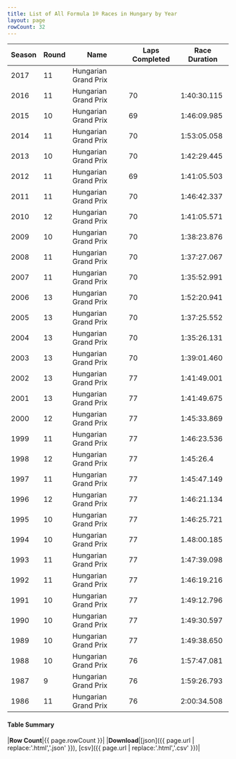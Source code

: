```yaml
---
title: List of All Formula 1® Races in Hungary by Year
layout: page
rowCount: 32
---
```


| Season | Round | Name | Laps Completed | Race Duration |
|--|--|--|--|--|
| 2017 | 11 | Hungarian Grand Prix |   |   |
| 2016 | 11 | Hungarian Grand Prix | 70 | 1:40:30.115 |
| 2015 | 10 | Hungarian Grand Prix | 69 | 1:46:09.985 |
| 2014 | 11 | Hungarian Grand Prix | 70 | 1:53:05.058 |
| 2013 | 10 | Hungarian Grand Prix | 70 | 1:42:29.445 |
| 2012 | 11 | Hungarian Grand Prix | 69 | 1:41:05.503 |
| 2011 | 11 | Hungarian Grand Prix | 70 | 1:46:42.337 |
| 2010 | 12 | Hungarian Grand Prix | 70 | 1:41:05.571 |
| 2009 | 10 | Hungarian Grand Prix | 70 | 1:38:23.876 |
| 2008 | 11 | Hungarian Grand Prix | 70 | 1:37:27.067 |
| 2007 | 11 | Hungarian Grand Prix | 70 | 1:35:52.991 |
| 2006 | 13 | Hungarian Grand Prix | 70 | 1:52:20.941 |
| 2005 | 13 | Hungarian Grand Prix | 70 | 1:37:25.552 |
| 2004 | 13 | Hungarian Grand Prix | 70 | 1:35:26.131 |
| 2003 | 13 | Hungarian Grand Prix | 70 | 1:39:01.460 |
| 2002 | 13 | Hungarian Grand Prix | 77 | 1:41:49.001 |
| 2001 | 13 | Hungarian Grand Prix | 77 | 1:41:49.675 |
| 2000 | 12 | Hungarian Grand Prix | 77 | 1:45:33.869 |
| 1999 | 11 | Hungarian Grand Prix | 77 | 1:46:23.536 |
| 1998 | 12 | Hungarian Grand Prix | 77 | 1:45:26.4 |
| 1997 | 11 | Hungarian Grand Prix | 77 | 1:45:47.149 |
| 1996 | 12 | Hungarian Grand Prix | 77 | 1:46:21.134 |
| 1995 | 10 | Hungarian Grand Prix | 77 | 1:46:25.721 |
| 1994 | 10 | Hungarian Grand Prix | 77 | 1.48:00.185 |
| 1993 | 11 | Hungarian Grand Prix | 77 | 1:47:39.098 |
| 1992 | 11 | Hungarian Grand Prix | 77 | 1:46:19.216 |
| 1991 | 10 | Hungarian Grand Prix | 77 | 1:49:12.796 |
| 1990 | 10 | Hungarian Grand Prix | 77 | 1:49:30.597 |
| 1989 | 10 | Hungarian Grand Prix | 77 | 1:49:38.650 |
| 1988 | 10 | Hungarian Grand Prix | 76 | 1:57:47.081 |
| 1987 | 9 | Hungarian Grand Prix | 76 | 1:59:26.793 |
| 1986 | 11 | Hungarian Grand Prix | 76 | 2:00:34.508 |

#### Table Summary

|**Row Count**|{{ page.rowCount }}|
|**Download**|[json]({{ page.url | replace:'.html','.json' }}), [csv]({{ page.url | replace:'.html','.csv' }})|
